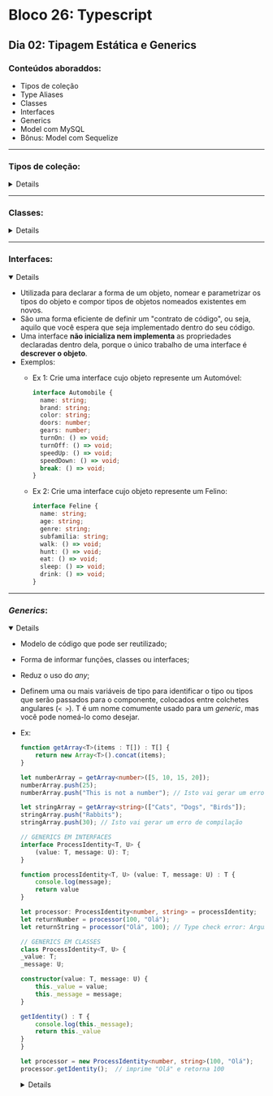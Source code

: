 # Bloco 26: Typescript
## Dia 02: Tipagem Estática e Generics
### Conteúdos aboraddos:
* Tipos de coleção
* Type Aliases
* Classes
* Interfaces
* Generics
* Model com MySQL
* Bônus: Model com Sequelize

-------------

### Tipos de coleção:

<details>

* Arrays:
  * Conjunto de valores do mesmo tipo;
  * Declaração: `let arrayName: type[] = [...];`;
  * Ex:
    ~~~typescript
    let names: string[] = ["Mary Joe", "Alan Joe"];
    ~~~

* Tuplas:
  * Conjunto de valores cuja ordem e tipo dos valores são fixas;
  * Declaração: `let variableName: [type, type, ...]`;
  * Ex:
    ~~~typescript
    let fullName: [string, string] = ["Jane", "Doe"];
    let person: [string, number] = ["Jane Doe", 35];
    let car: [string, string, number] = ["Ford", "F400", 10];
    ~~~

* *Type Aliases*:
  * Utilizados para declarar a forma de um objeto nomeando o tipo, permitindo usar o mesmo tipo mais de uma vez.
  * Ex 1:
    ~~~typescript
    type Point = {
      x: number;
      y: number;
    };


    function printCoord(pt: Point) {
      console.log("O valor da cordenada x é: " + pt.x);
      console.log("O valor da coordenada y é: " + pt.y);
    }

    printCoord({ x: 100, y: 100 });
    //saída:
    //O valor da cordenada x é: 100
    //O valor da cordenada y é: 100
    ~~~

  * Ex 2: Crie um type para um objeto que represente um pássaro:
    ~~~typescript
    type passaro = {
      asas: 2,
      bico: 1,
      patas: 2,
    }
    ~~~

  * Ex 3: Crie um type que represente uma função que recebe dois valores numéricos e retorne a soma deles:
    ~~~typescript
    type soma = (x: number, y: number) => number;
    ~~~

  * Ex 4: Crie um type para um objeto que represente um endereço:
    ~~~typescript
    type address = {
      rua: string,
      numero: number,
      bairro: string,
      cidade: string,
      estado: string,
      pais: string,
    };
    ~~~

* *Type Unions*:
  * Forma de declarar que um objeto é um tipo formado a partir de dois ou mais outros tipos, representando valores que podem ser qualquer um desses tipos:
    ~~~typescript
    // A função abaixo pode receber tanto um número
    // quanto uma string.
    function retornarCPF(cpf: number | string){
      console.log("Seu CPF é: " + cpf);
    }
    ~~~

  * Ex 1: Crie um type union que represente os estados físicos da matéria: líquido, sólido ou gasoso:
    ~~~typescript
    type StatesOfMatter = "liquid" | "solid" | "gaseous";
    ~~~

  * Ex 2: Crie um type union que represente o documento identificador de uma pessoa que pode receber valores numéricos ou texto. *Ex: “123.567.890-12” ou 123456789012*:
    ~~~typescript
    type rg = string | number;
    ~~~

  * Ex 3: Crie um type union que represente sistemas operacionais: linux, mac os ou windows:
    ~~~typescript
    type OpSystem = "linux" | "Mac OS" | "Windows";
    ~~~

  * Ex 4: Crie um type union que represente sistemas operacionais: linux, mac os ou windows:
    ~~~typescript
    type vogais = "a" | "e" | "i" | "o" | "u";
    ~~~

</details>

-------------

### Classes:

<details>

* Maneira de atribuir a forma de um objeto.
* Uma classe `Person` descreve os atributos de uma pessoa, por exemplo: `nome`, `data de nascimento` e `cor dos olhos`. Ela também descreve ações que uma pessoa pode executar, como `falar`, `comer` ou `andar`.
  * Mas a classe *Person* é apenas um plano para a criação de uma pessoa. Você deve criar uma *instância* de pessoa da classe *Person* antes que ela se torne um objeto ao qual você possa atribuir valores de propriedade (como definir a cor dos olhos como azul) ou chamar suas ações (como falar).

    ~~~typescript
    enum EyeColor {
        Black = "Pretos",
        Blue = "Azuis",
        Green = "Verdes",
        Brown = "Castanhos",
    }

    class Person {
        name: string;
        birthDate: Date;
        eyeColor?: EyeColor; // na cor dos olhos usamos uma Enum com valores pré definidos
        // o caractere '?' sinaliza que aquele campo não é obrigatório na classe o que faz com seu tipo seja um union type entre o tipo original e undefined

        constructor(name: string, birthDate: Date, eyeColor: EyeColor) {
            this.name  = name;
            this.birthDate  = birthDate;
            this.eyeColor  = eyeColor;
        }

        speak(): void {
            console.log(`${this.name} está falando.`);
        }

        eat(): void {
            console.log(`${this.name} está comendo.`)
        }

        walk(): void {
            console.log(`${this.name} está andando.`)
        }
    }
    ~~~

  * A classe *Person* pode ser reutilizada para criar qualquer quantidade de novos objetos *Person*, cada um com suas próprias características.

    ~~~typescript
    const person1 = new Person("Jane Doe", new Date("1986-01-01"), EyeColor.Brown);
    const person2 = new Person("Jon Doe", new Date("1980-08-05"), EyeColor.Black);

    console.log(person1);
    person1.speak()

    // saída:
    // Person: {
    //   "name": "Jane Doe",
    //   "birthDate": "1986-01-01T00:00:00.000Z",
    //   "eyeColor": "Castanhos"
    // }
    // "Jane Doe está falando."

    console.log(person2);
    person2.walk();

    // saída:
    // Person: {
    //   "name": "Jon Doe",
    //   "birthDate": "1980-08-05T00:00:00.000Z",
    //   "eyeColor": "Pretos"
    // }
    // "Jon Doe está andando."
    ~~~

</details>


-------------

### Interfaces:

<details open>

* Utilizada para declarar a forma de um objeto, nomear e parametrizar os tipos do objeto e compor tipos de objetos nomeados existentes em novos.
* São uma forma eficiente de definir um "contrato de código", ou seja, aquilo que você espera que seja implementado dentro do seu código.
* Uma interface **não inicializa nem implementa** as propriedades declaradas dentro dela, porque o único trabalho de uma interface é **descrever o objeto**.
* Exemplos:
  * Ex 1: Crie uma interface cujo objeto represente um Automóvel:
    ~~~typescript
    interface Automobile {
      name: string;
      brand: string;
      color: string;
      doors: number;
      gears: number;
      turnOn: () => void;
      turnOff: () => void;
      speedUp: () => void;
      speedDown: () => void;
      break: () => void;
    }
    ~~~

  * Ex 2: Crie uma interface cujo objeto represente um Felino:
    ~~~typescript
    interface Feline {
      name: string;
      age: string;
      genre: string;
      subfamilia: string;
      walk: () => void;
      hunt: () => void;
      eat: () => void;
      sleep: () => void;
      drink: () => void;
    }
    ~~~

</details>

-------------

### *Generics*:

<details open>

* Modelo de código que pode ser reutilizado;
* Forma de informar funções, classes ou interfaces;
* Reduz o uso do *any*;
* Definem uma ou mais variáveis de tipo para identificar o tipo ou tipos que serão passados para o componente, colocados entre colchetes angulares (`< >`). T é um nome comumente usado para um *generic*, mas você pode nomeá-lo como desejar.
* Ex:
    ~~~typescript
    function getArray<T>(items : T[]) : T[] {
        return new Array<T>().concat(items);
    }

    let numberArray = getArray<number>([5, 10, 15, 20]);
    numberArray.push(25);
    numberArray.push("This is not a number"); // Isto vai gerar um erro de compilação

    let stringArray = getArray<string>(["Cats", "Dogs", "Birds"]);
    stringArray.push("Rabbits");
    stringArray.push(30); // Isto vai gerar um erro de compilação

    // GENERICS EM INTERFACES
    interface ProcessIdentity<T, U> {
        (value: T, message: U): T;
    }

    function processIdentity<T, U> (value: T, message: U) : T {
        console.log(message);
        return value
    }

    let processor: ProcessIdentity<number, string> = processIdentity;
    let returnNumber = processor(100, "Olá");
    let returnString = processor("Olá", 100); // Type check error: Argument of type "string" is not assignable to parameter of type "number".

    // GENERICS EM CLASSES
    class ProcessIdentity<T, U> {
    _value: T;
    _message: U;

    constructor(value: T, message: U) {
        this._value = value;
        this._message = message;
    }

    getIdentity() : T {
        console.log(this._message);
        return this._value
    }
    }

    let processor = new ProcessIdentity<number, string>(100, "Olá");
    processor.getIdentity();  // imprime "Olá" e retorna 100
    ~~~

    <details>

    ![Esquema de uso do Generics](https://assets.app.betrybe.com/back-end/typescript/images/generics-ba8ad84c9d7327a4d28fdb297df76d80.png)

    </details>



</details>

<!-- ~~~typescript

~~~ -->
